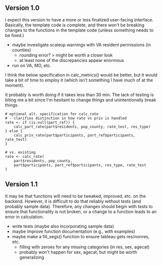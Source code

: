 
## Version 1.0

I expect this version to have a more or less finalized user-facing interface. Basically, the template code is complete, and there won't be breaking changes to the functions in the template code (unless something needs to be fixed.)

- maybe investigate scaleup warnings with VA resident permissions (in counties)
    + rounding error? > might be worth a closer look
    + at least none of the discrepancies appear enormous
- run on VA, MO, etc.


I think the below specification in calc_metrics() would be better, but it would take a bit of time to employ it (which isn't something I have much of at the moment).

It probably is worth doing if it takes less than 30 min. The lack of testing is biting me a bit since I'm hesitant to change things and unintentionally break things.


```
# optional alt. specification for calc_rate
# - clarifies distinction in how rate vs priv is handled
rate <- if (is.null(part_ref)) {
    calc_part_rate(part$residents, pop_county, rate_test, res_type)
} else {
    calc_priv_rate(part$participants, part_ref$participants, rate_test)
}

# vs. existing
rate <- calc_rate(
    part$residents, pop_county, 
    part$participants, part_ref$participants, res_type, rate_test
)
```

## Version 1.1

It may be that functions will need to be tweaked, improved, etc. on the backend. However, it is difficult to do that reliably without tests (and probably sample data). Therefore, any changes should begin with tests to ensure that functionality is not broken, or a change to a function leads to an error in calculation.

- write tests (maybe also incorporating sample data)
- maybe improve function documentation (e.g., with examples)
- maybe make a fill_segs() function to ensure tableau gets res/nonres, etc.
    + filling with zeroes for any missing categories (in res, sex, agecat)
    + probably won't happen for sex, agecat, but might be worth generalizing
